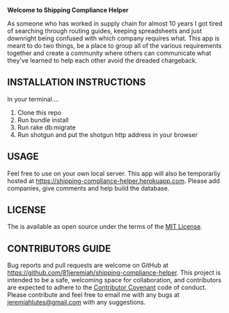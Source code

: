 **Welcome to Shipping Compliance Helper**

As someone who has worked in supply chain for almost 10 years I got tired of searching through routing guides, keeping spreadsheets and just downright being confused with which company requires what. This app is meant to do two things, be a place to group all of the various requirements together and create a community where others can communicate what they've learned to help each other avoid the dreaded chargeback. 

## INSTALLATION INSTRUCTIONS
 In your terminal.... 
 1. Clone this repo
 2. Run bundle install
 3. Run rake db:migrate 
 4. Run shotgun and put the shotgun http address in your browser


## USAGE 

Feel free to use on your own local server. This app will also be temporarliy hosted at https://shipping-compliance-helper.herokuapp.com. Please add companies, give comments and help build the database.

## LICENSE

 The is available as open source under the terms of the [MIT License](https://opensource.org/licenses/MIT).

## CONTRIBUTORS GUIDE

 Bug reports and pull requests are welcome on GitHub at https://github.com/81jeremiah/shipping-compliance-helper. This project is intended to be a safe, welcoming space for collaboration, and contributors are expected to adhere to the [Contributor Covenant](http://contributor-covenant.org) code of conduct. Please contribute and feel free to email me with any bugs at jeremiahlutes@gmail.com with any suggestions. 
